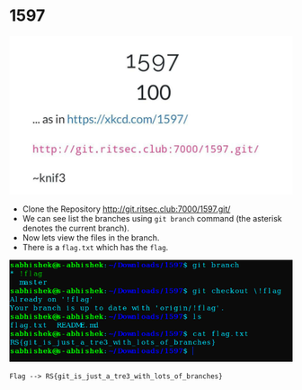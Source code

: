 # 1597

![Bi0s](https://github.com/a3X3k/Bi0s/blob/master/CTFs/RITSEC21/Assets/1.jpeg?raw=true)

- Clone the Repository http://git.ritsec.club:7000/1597.git/
- We can see list the branches using `git branch` command (the asterisk denotes the current branch).
- Now lets view the files in the branch.
- There is a `flag.txt` which has the `flag`.

![Bi0s](https://github.com/a3X3k/Bi0s/blob/master/CTFs/RITSEC21/Assets/2.png?raw=true)

```
Flag --> RS{git_is_just_a_tre3_with_lots_of_branches}
```
